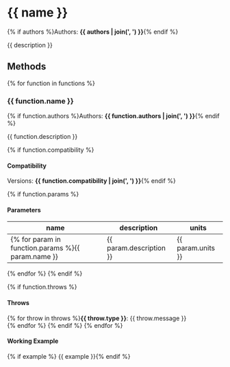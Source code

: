 # {{ name }}
{% if authors %}Authors: **{{ authors | join(', ') }}**{% endif %}

{{ description }}

## Methods

{% for function in functions %}
### {{ function.name }}
{% if function.authors %}Authors: **{{ function.authors | join(', ') }}**{% endif %}

{{ function.description }}

{% if function.compatibility %}
#### Compatibility
Versions: **{{ function.compatibility | join(', ') }}**{% endif %}

{% if function.params %}
#### Parameters
name | description | units
--- | --- | ---
{% for param in function.params %}{{ param.name }} | {{ param.description }} | {{ param.units }}
{% endfor %}
{% endif %}

{% if function.throws %}
#### Throws
{% for throw in throws %}**{{ throw.type }}**: {{ throw.message }}  
{% endfor %}
{% endif %}
{% endfor %}

#### Working Example
{% if example %}
{{ example }}{% endif %}
